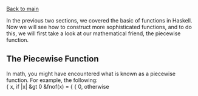 [Back to main](https://jd-anabi.github.io/functional-programming/)  

In the previous two sections, we covered the basic of functions in Haskell. Now we will see 
how to construct more sophisticated functions, and to do this, we will first take a look at 
our mathematical friend, the piecewise function.

## The Piecewise Function
In math, you might have encountered what is known as a piecewise function. For example, the 
following:  
           { x, if |x| &gt 0
&fnof(x) = {
           { 0, otherwise
